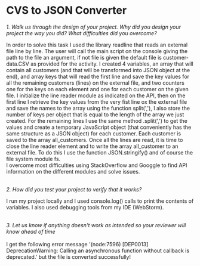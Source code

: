 <h1>CVS to JSON Converter</h1>


<i>1. Walk us through the design of your project. Why did you design your project the way you did? What difficulties did you overcome?</i><br>

In order to solve this task I used the library readline that reads an external file line by line. The user will call the main script on the console giving the path to the file an argument, if not file is given the default file is customer-data.CSV as provided for the activity. I created 4 variables, an array that will contain all customers (and that will be transformed into JSON object at the end), and array keys that will read the first line and save the key values for all the remaining customers (lines) on the external file, and two counters one for the keys on each element and one for each customer on the given file. I initialize the line reader module as indicated on the API, then on the first line I retrieve the key values from the very fist line ox the external file and save the names to the array using the function split(','), I also store the number of keys per object that is equal to the length of the array we just created. For the remaining lines I use the same method .split(',') to get the values and create a temporary JavaScript object (that conveniently has the same structure as a JSON object) for each customer. Each customer is saved to the array all_customers. Once all the lines are read, it is time to close the line reader element and to write the array all_customer to an external file. To do this I use the function JSON.stringify() and of course the file system module fs.<br> I overcome most difficulties using StackOverflow and Googgle to find API information on the different modules and solve issues. <br><br>

<i>2. How did you test your project to verify that it works?</i><br>

I run my project locally and I used console.log() calls to print the contents of variables. I also used debugging tools from my IDE (WebStorm).<br><br>

<i>3. Let us know if anything doesn't work as intended so your reviewer will know ahead of time</i><br><br>
I get the following error message '(node:7596) [DEP0013] DeprecationWarning: Calling an asynchronous function without callback is deprecated.' but the file is converted successfully!<br><br>
